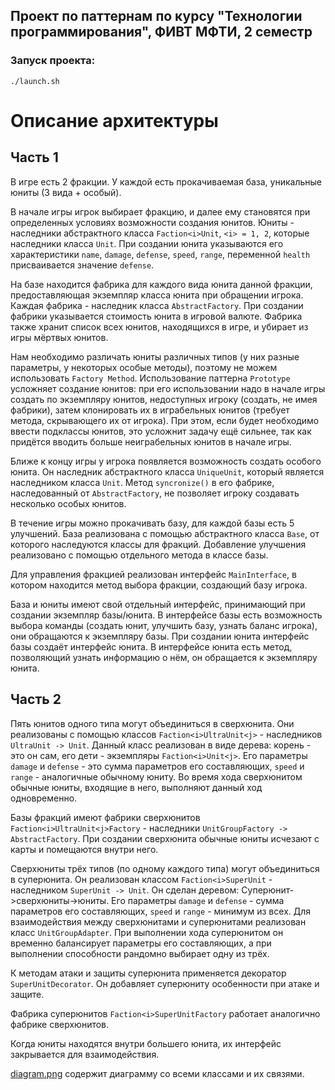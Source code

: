 ## Проект по паттернам по курсу "Технологии программирования", ФИВТ МФТИ, 2 семестр

### Запуск проекта:

`./launch.sh`

# Описание архитектуры

## Часть 1

В игре есть 2 фракции. У каждой есть прокачиваемая база, уникальные юниты (3 вида + особый).

В начале игры игрок выбирает фракцию, и далее ему становятся при определенных условиях возможности создания юнитов. Юниты - наследники абстрактного класса `Faction<i>Unit`, `<i> = 1, 2`, которые наследники класса `Unit`. При создании юнита указываются его характеристики `name`, `damage`, `defense`, `speed`, `range`, переменной `health` присваивается значение `defense`.

На базе находится фабрика для каждого вида юнита данной фракции, предоставляющая экземпляр класса юнита при обращении игрока. Каждая фабрика - наследник класса `AbstractFactory`. При создании фабрики указывается стоимость юнита в игровой валюте. Фабрика также хранит список всех юнитов, находящихся в игре, и убирает из игры мёртвых юнитов.

Нам необходимо различать юниты различных типов (у них разные параметры, у некоторых особые методы), поэтому не можем использовать `Factory Method`. Использование паттерна `Prototype` усложняет создание юнитов: при его использовании надо в начале игры создать по экземпляру юнитов, недоступных игроку (создать, не имея фабрики), затем клонировать их в играбельных юнитов (требует метода, скрывающего их от игрока). При этом, если будет необходимо ввести подклассы юнитов, это усложнит задачу ещё сильнее, так как придётся вводить больше неиграбельных юнитов в начале игры.

Ближе к концу игры у игрока появляется возможность создать особого юнита. Он наследник абстрактного класса `UniqueUnit`, который является наследником класса `Unit`. Метод `syncronize()` в его фабрике, наследованный от `AbstractFactory`, не позволяет игроку создавать несколько особых юнитов.

В течение игры можно прокачивать базу, для каждой базы есть 5 улучшений. База реализована с помощью абстрактного класса `Base`, от которого наследуются классы для фракций. Добавление улучшения реализовано с помощью отдельного метода в классе базы.

Для управления фракцией реализован интерфейс `MainInterface`, в котором находится метод выбора фракции, создающий базу игрока.

База и юниты имеют свой отдельный интерфейс, принимающий при создании экземпляр базы/юнита. В интерфейсе базы есть возможность выбора команды (создать юнит, улучшить базу, узнать баланс игрока), они обращаются к экземпляру базы. При создании юнита интерфейс базы создаёт интерфейс юнита. В интерфейсе юнита есть метод, позволяющий узнать информацию о нём, он обращается к экземпляру юнита.

## Часть 2

Пять юнитов одного типа могут объединиться в сверхюнита. Они реализованы с помощью классов `Faction<i>UltraUnit<j>` - наследников `UltraUnit -> Unit`. Данный класс реализован в виде дерева: корень - это он сам, его дети - экземпляры `Faction<i>Unit<j>`. Его параметры `damage` и `defense` - это сумма параметров его составляющих, `speed` и `range` - аналогичные обычному юниту. Во время хода сверхюнитом обычные юниты, входящие в него, выполняют данный ход одновременно.

Базы фракций имеют фабрики сверхюнитов `Faction<i>UltraUnit<j>Factory` - наследники `UnitGroupFactory -> AbstractFactory`. При создании сверхюнита обычные юниты исчезают с карты и помещаются внутри него.

Сверхюниты трёх типов (по одному каждого типа) могут объединиться в суперюнита. Он реализован классом `Faction<i>SuperUnit` - наследником `SuperUnit -> Unit`. Он сделан деревом: Суперюнит->сверхюниты->юниты. Его параметры `damage` и `defense` - сумма параметров его составляющих, `speed` и `range` - минимум из всех. Для взаимодействия между сверхюнитами и суперюнитами реализован класс `UnitGroupAdapter`. При выполнении хода суперюнитом он временно балансирует параметры его составляющих, а при выполнении способности рандомно выбирает одну из трёх.

К методам атаки и защиты суперюнита применяется декоратор `SuperUnitDecorator`. Он добавляет суперюниту особенности при атаке и защите.

Фабрика суперюнитов `Faction<i>SuperUnitFactory` работает аналогично фабрике сверхюнитов.

Когда юниты находятся внутри большего юнита, их интерфейс закрывается для взаимодействия.

[diagram.png](https://github.com/7aa7oo7aa7/TechProgPatterns/blob/master/diagram.png) содержит диаграмму со всеми классами и их связями.
